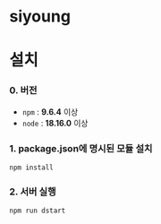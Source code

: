 # siyoung
# 설치
### 0. 버전
* `npm` : **9.6.4** 이상
* `node` : **18.16.0** 이상
### 1. package.json에 명시된 모듈 설치
```npm install```
### 2. 서버 실행
```npm run dstart```